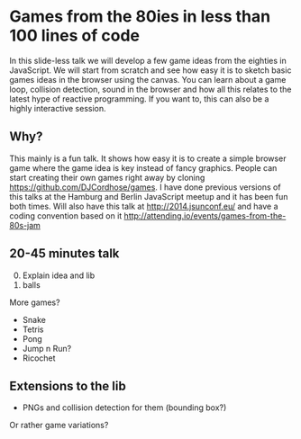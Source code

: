 Games from the 80ies in less than 100 lines of code
===================================================
In this slide-less talk we will develop a few game ideas from the eighties in JavaScript.
We will start from scratch and see how easy it is to sketch basic games ideas in the browser using the canvas.
You can learn about a game loop, collision detection, sound in the browser and how all this relates to the latest hype
of reactive programming. If you want to, this can also be a highly interactive session.

Why?
----
This mainly is a fun talk. It shows how easy it is to create a simple browser game where the game idea is key instead of fancy graphics.
People can start creating their own games right away by cloning https://github.com/DJCordhose/games. I have done previous
versions of this talks at the Hamburg and Berlin JavaScript meetup and it has been fun both times. Will also have this
talk at http://2014.jsunconf.eu/ and have a coding convention based on it http://attending.io/events/games-from-the-80s-jam



20-45 minutes talk
------------------
0. Explain idea and lib
1. balls

More games?
* Snake
* Tetris
* Pong
* Jump n Run?
* Ricochet

Extensions to the lib
---------------------

* PNGs and collision detection for them (bounding box?)

Or rather game variations?